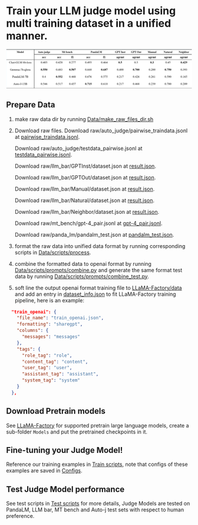 # Train your LLM judge model using multi training dataset in a unified manner.
![Our training results](img/results.png)

## Prepare Data

1. make raw data dir by running [Data/make_raw_files_dir.sh](Data/make_raw_files_dir.sh)
2. Download raw files.
    Download raw/auto_judge/pairwise_traindata.jsonl at [pairwise_traindata.jsonl](https://github.com/GAIR-NLP/auto-j/blob/main/data/training/pairwise_traindata.jsonl).

    Download raw/auto_judge/testdata_pairwise.jsonl at [testdata_pairwise.jsonl](https://github.com/GAIR-NLP/auto-j/blob/main/data/test/testdata_pairwise.jsonl).

    Download raw/llm_bar/GPTInst/dataset.json at [result.json](https://github.com/princeton-nlp/LLMBar/blob/main/Dataset/LLMBar/Adversarial/GPTInst/evaluators/GPT-4/CoT/result.json).

    Download raw/llm_bar/GPTOut/dataset.json at [result.json](https://github.com/princeton-nlp/LLMBar/blob/main/Dataset/LLMBar/Adversarial/GPTOut/evaluators/GPT-4/CoT/result.json).

    Download raw/llm_bar/Manual/dataset.json at [result.json](https://github.com/princeton-nlp/LLMBar/blob/main/Dataset/LLMBar/Adversarial/Manual/evaluators/GPT-4/CoT/result.json).

    Download raw/llm_bar/Natural/dataset.json at [result.json](https://github.com/princeton-nlp/LLMBar/blob/main/Dataset/LLMBar/Natural/evaluators/GPT-4/CoT/result.json).

    Download raw/llm_bar/Neighbor/dataset.json at [result.json](https://github.com/princeton-nlp/LLMBar/blob/main/Dataset/LLMBar/Adversarial/Neighbbor/evaluators/GPT-4/CoT/result.json).

    Download raw/mt_bench/gpt-4_pair.jsonl at [gpt-4_pair.jsonl](https://huggingface.co/spaces/lmsys/mt-bench/resolve/main/data/mt_bench/model_judgment/gpt-4_pair.jsonl).

    Download raw/panda_lm/pandalm_test.json at [pandalm_test.json](https://github.com/WeOpenML/PandaLM/blob/main/data/testset-v1.json).
3. format the raw data into unified data format by running corresponding scripts in [Data/scripts/process](Data/scripts/process).

4. combine the formatted data to openai format by running [Data/scripts/prompts/combine.py](Data/scripts/prompts/combine.py) and generate the same format test data by running [Data/scripts/prompts/combine_test.py](Data/scripts/prompts/combine_test.py).

5. soft line the output openai format training file to [LLaMA-Factory/data](LLaMA-Factory/data) and add an entry in  [dataset_info.json](LLaMA-Factory/data/dataset_info.json) to fit LLaMA-Factory training pipeline, here is an example:
```json
  "train_openai": {
    "file_name": "train_openai.json",
    "formatting": "sharegpt",
    "columns": {
      "messages": "messages"
    },
    "tags": {
      "role_tag": "role",
      "content_tag": "content",
      "user_tag": "user",
      "assistant_tag": "assistant",
      "system_tag": "system"
    }
  },
```

## Download Pretrain models

See [LLaMA-Factory](https://github.com/hiyouga/LLaMA-Factory) for supported pretrain large language models, create a sub-folder `Models` and put the pretrained checkpoints in it.

## Fine-tuning your Judge Model! 

Reference our training examples in [Train scripts](Train_scripts), note that configs of these examples are saved in [Configs](Configs).

## Test Judge Model performance

See test scripts in [Test scripts](Test_scripts) for more details, Judge Models are tested on PandaLM, LLM bar, MT bench and Auto-j test sets with respect to human preference.